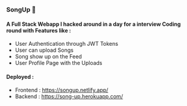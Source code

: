  ### SongUp 🎉
 
  #### A Full Stack Webapp I hacked around in a day for a interview Coding round with Features like : 
 
 - User Authentication through JWT Tokens
 - User can upload Songs 
 - Song show up on the Feed 
 - User Profile Page with the Uploads   
 
 #### Deployed :
 - Frontend : https://songup.netlify.app/
 - Backend : https://song-up.herokuapp.com/
 
 
